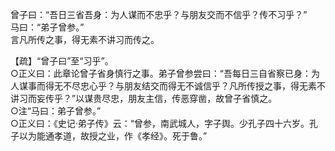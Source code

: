 曾子曰：“吾日三省吾身：为人谋而不忠乎？与朋友交而不信乎？传不习乎？”   
马曰：“弟子曾参。”   
言凡所传之事，得无素不讲习而传之。 

【疏】“曾子曰”至“习乎”。  
    ○正义曰：此章论曾子省身慎行之事。弟子曾参尝曰：“吾每日三自省察已身：为人谋事而得无不尽忠心乎？与朋友结交而得无不诚信乎？凡所传授之事，得无素不讲习而妄传乎？”以谋贵尽忠，朋友主信，传恶穿凿，故曾子省慎之。  
    ○注“马曰：弟子曾参。”   
    ○正义曰：《史记·弟子传》云：“曾参，南武城人，字子舆。少孔子四十六岁。孔子以为能通孝道，故授之业，作《孝经》。死于鲁。”